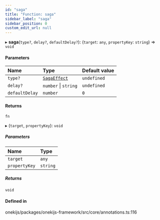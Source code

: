 ```yaml
---
id: "saga"
title: "Function: saga"
sidebar_label: "saga"
sidebar_position: 0
custom_edit_url: null
---
```


▸ **saga**(`type?`, `delay?`, `defaultDelay?`): (`target`: `any`, `propertyKey`: `string`) => `void`

#### Parameters

| Name | Type | Default value |
| :------ | :------ | :------ |
| `type?` | [`SagaEffect`](../enums/SagaEffect.md) | `undefined` |
| `delay?` | `number` \| `string` | `undefined` |
| `defaultDelay` | `number` | `0` |

#### Returns

`fn`

▸ (`target`, `propertyKey`): `void`

##### Parameters

| Name | Type |
| :------ | :------ |
| `target` | `any` |
| `propertyKey` | `string` |

##### Returns

`void`

#### Defined in

onekijs/packages/onekijs-framework/src/core/annotations.ts:116
